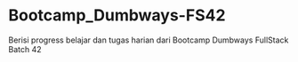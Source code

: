 # Bootcamp_Dumbways-FS42

Berisi progress belajar dan tugas harian dari Bootcamp Dumbways FullStack Batch 42
